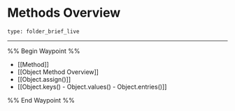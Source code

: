# Methods Overview
 
```ccard
type: folder_brief_live
```
 
---

%% Begin Waypoint %%
- [[Method]]
- [[Object Method Overview]]
- [[Object.assign()]]
- [[Object.keys() - Object.values() - Object.entries()]]

%% End Waypoint %%